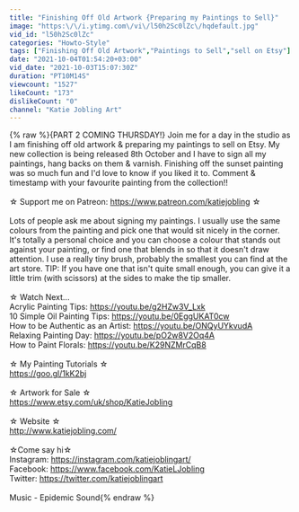 ```yaml
---
title: "Finishing Off Old Artwork {Preparing my Paintings to Sell}"
image: "https:\/\/i.ytimg.com\/vi\/l50h2Sc0lZc\/hqdefault.jpg"
vid_id: "l50h2Sc0lZc"
categories: "Howto-Style"
tags: ["Finishing Off Old Artwork","Paintings to Sell","sell on Etsy"]
date: "2021-10-04T01:54:20+03:00"
vid_date: "2021-10-03T15:07:30Z"
duration: "PT10M14S"
viewcount: "1527"
likeCount: "173"
dislikeCount: "0"
channel: "Katie Jobling Art"
---
```

{% raw %}{PART 2 COMING THURSDAY!} Join me for a day in the studio as I am finishing off old artwork &amp; preparing my paintings to sell on Etsy. My new collection is being released 8th October and I have to sign all my paintings, hang backs on them &amp; varnish. Finishing off the sunset painting was so much fun and I'd love to know if you liked it to. Comment &amp; timestamp with your favourite painting from the collection!! <br /><br />☆ Support me on Patreon: <a rel="nofollow" target="blank" href="https://www.patreon.com/katiejobling">https://www.patreon.com/katiejobling</a> ☆<br /><br />Lots of people ask me about signing my paintings. I usually use the same colours from the painting and pick one that would sit nicely in the corner. It's totally a personal choice and you can choose a colour that stands out against your painting, or find one that blends in so that it doesn't draw attention. I use a really tiny brush, probably the smallest you can find at the art store. TIP: If you have one that isn't quite small enough, you can give it a little trim (with scissors) at the sides to make the tip smaller. <br /><br />☆ Watch Next...<br />Acrylic Painting Tips: <a rel="nofollow" target="blank" href="https://youtu.be/g2HZw3V_Lxk">https://youtu.be/g2HZw3V_Lxk</a><br />10 Simple Oil Painting Tips: <a rel="nofollow" target="blank" href="https://youtu.be/0EggUKAT0cw">https://youtu.be/0EggUKAT0cw</a><br />How to be Authentic as an Artist: <a rel="nofollow" target="blank" href="https://youtu.be/ONQyUYkvudA">https://youtu.be/ONQyUYkvudA</a><br />Relaxing Painting Day: <a rel="nofollow" target="blank" href="https://youtu.be/pO2w8V2Oq4A">https://youtu.be/pO2w8V2Oq4A</a><br />How to Paint Florals: <a rel="nofollow" target="blank" href="https://youtu.be/K29NZMrCqB8">https://youtu.be/K29NZMrCqB8</a><br /><br />☆ My Painting Tutorials ☆<br /><a rel="nofollow" target="blank" href="https://goo.gl/1kK2bj">https://goo.gl/1kK2bj</a><br /><br />☆ Artwork for Sale ☆ <br /><a rel="nofollow" target="blank" href="https://www.etsy.com/uk/shop/KatieJobling">https://www.etsy.com/uk/shop/KatieJobling</a><br /><br />☆ Website ☆<br /> <a rel="nofollow" target="blank" href="http://www.katiejobling.com/">http://www.katiejobling.com/</a><br /><br />☆Come say hi☆<br />Instagram: <a rel="nofollow" target="blank" href="https://instagram.com/katiejoblingart/">https://instagram.com/katiejoblingart/</a><br />Facebook:  <a rel="nofollow" target="blank" href="https://www.facebook.com/KatieLJobling">https://www.facebook.com/KatieLJobling</a><br />Twitter: <a rel="nofollow" target="blank" href="https://twitter.com/katiejoblingart">https://twitter.com/katiejoblingart</a><br /><br />Music - Epidemic Sound{% endraw %}
